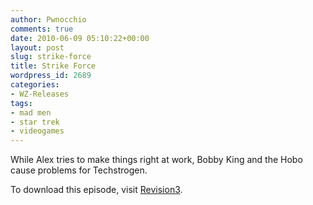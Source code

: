```yaml
---
author: Pwnocchio
comments: true
date: 2010-06-09 05:10:22+00:00
layout: post
slug: strike-force
title: Strike Force
wordpress_id: 2689
categories:
- WZ-Releases
tags:
- mad men
- star trek
- videogames
---
```


While Alex tries to make things right at work, Bobby King and the Hobo cause problems for Techstrogen.

To download this episode, visit [Revision3](http://www.revision3.com/webzeroes/strikeforce/).
